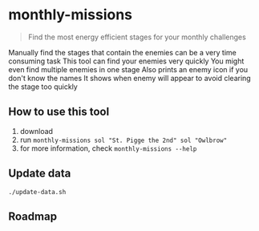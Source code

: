# monthly-missions

> Find the most energy efficient stages for your monthly challenges

Manually find the stages that contain the enemies can be a very time consuming task
This tool can find your enemies very quickly
You might even find multiple enemies in one stage
Also prints an enemy icon if you don't know the names
It shows when enemy will appear to avoid clearing the stage too quickly

## How to use this tool

1. download 
1. run `monthly-missions sol "St. Pigge the 2nd" sol "Owlbrow"`
1. for more information, check `monthly-missions --help`

## Update data

```
./update-data.sh
```

## Roadmap
